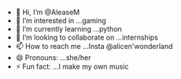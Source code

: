 - 👋 Hi, I’m @AleaseM
- 👀 I’m interested in ...gaming
- 🌱 I’m currently learning ...python
- 💞️ I’m looking to collaborate on ...internships
- 📫 How to reach me ...Insta @alicen'wonderland
- 😄 Pronouns: ...she/her
- ⚡ Fun fact: ...I make my own music

<!---
AliceImagine is a ✨ special ✨ repository because its `README.md` (this file) appears on your GitHub profile.
You can click the Preview link to take a look at your changes.
--->
